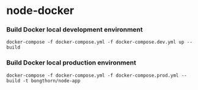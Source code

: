 # node-docker
### Build Docker local development environment
    docker-compose -f docker-compose.yml -f docker-compose.dev.yml up --build 
### Build Docker local production environment
    docker-compose -f docker-compose.yml -f docker-compose.prod.yml --build -t bongthorn/node-app
